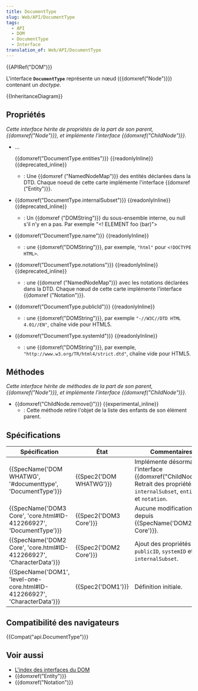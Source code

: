 ```yaml
---
title: DocumentType
slug: Web/API/DocumentType
tags:
  - API
  - DOM
  - DocumentType
  - Interface
translation_of: Web/API/DocumentType
---
```

{{APIRef("DOM")}}

L'interface **`DocumentType`** représente un nœud ({{domxref("Node")}}) contenant un _doctype_.

{{InheritanceDiagram}}

## Propriétés

_Cette interface hérite de propriétés de la part de son parent, {{domxref("Node")}}, et implémente l'interface {{domxref("ChildNode")}}._

- ...

  {{domxref("DocumentType.entities")}} {{readonlyInline}} {{deprecated_inline}}

  - : Une {{domxref ("NamedNodeMap")}} des entités déclarées dans la DTD. Chaque noeud de cette carte implémente l'interface {{domxref ("Entity")}}.

- {{domxref("DocumentType.internalSubset")}} {{readonlyInline}} {{deprecated_inline}}
  - : Un {{domxref ("DOMString")}} du sous-ensemble interne, ou null s'il n'y en a pas. Par exemple "\<! ELEMENT foo (bar)">
- {{domxref("DocumentType.name")}} {{readonlyInline}}
  - : une {{domxref("DOMString")}}, par exemple, `"html"` pour `<!DOCTYPE HTML>`.
- {{domxref("DocumentType.notations")}} {{readonlyInline}} {{deprecated_inline}}
  - : une {{domxref ("NamedNodeMap")}} avec les notations déclarées dans la DTD. Chaque nœud de cette carte implémente l'interface {{domxref ("Notation")}}.
- {{domxref("DocumentType.publicId")}} {{readonlyInline}}
  - : une {{domxref("DOMString")}}, par exemple `"-//W3C//DTD HTML 4.01//EN"`, chaîne vide pour HTML5.
- {{domxref("DocumentType.systemId")}} {{readonlyInline}}
  - : une {{domxref("DOMString")}}, par exemple, `"http://www.w3.org/TR/html4/strict.dtd"`, chaîne vide pour HTML5.

## Méthodes

_Cette interface hérite de méthodes de la part de son parent, {{domxref("Node")}}, et implémente l'interface {{domxref("ChildNode")}}._

- {{domxref("ChildNode.remove()")}} {{experimental_inline}}
  - : Cette méthode retire l'objet de la liste des enfants de son élément parent.

## Spécifications

| Spécification                                                                                    | État                             | Commentaires                                                                                                                          |
| ------------------------------------------------------------------------------------------------ | -------------------------------- | ------------------------------------------------------------------------------------------------------------------------------------- |
| {{SpecName('DOM WHATWG', '#documenttype', 'DocumentType')}}                 | {{Spec2('DOM WHATWG')}} | Implémente désormais l'interface {{domxref("ChildNode")}}. Retrait des propriétés `internalSubset`, `entities` et `notation`. |
| {{SpecName('DOM3 Core', 'core.html#ID-412266927', 'DocumentType')}}         | {{Spec2('DOM3 Core')}}     | Aucune modification depuis {{SpecName('DOM2 Core')}}.                                                                          |
| {{SpecName('DOM2 Core', 'core.html#ID-412266927', 'CharacterData')}}     | {{Spec2('DOM2 Core')}}     | Ajout des propriétés `publicID`, `systemID`  et `internalSubset`.                                                                     |
| {{SpecName('DOM1', 'level-one-core.html#ID-412266927', 'CharacterData')}} | {{Spec2('DOM1')}}         | Définition initiale.                                                                                                                  |

## Compatibilité des navigateurs

{{Compat("api.DocumentType")}}

## Voir aussi

- [L'index des interfaces du DOM](/fr/docs/Web/API/Document_Object_Model)
- {{domxref("Entity")}}
- {{domxref("Notation")}}
